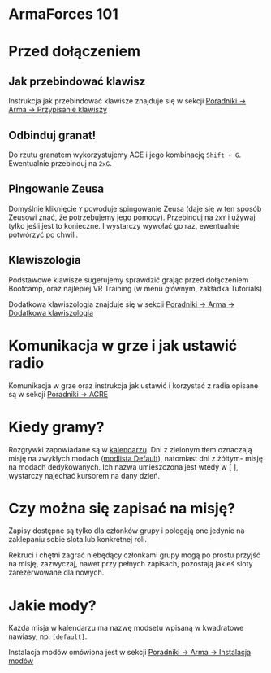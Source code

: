 # ArmaForces 101

# Przed dołączeniem

## Jak przebindować klawisz

Instrukcja jak przebindować klawisze znajduje się w sekcji [Poradniki -> Arma -> Przypisanie klawiszy](../guides/arma.md)

## Odbinduj granat!

Do rzutu granatem wykorzystujemy ACE i jego kombinację `Shift + G`.
Ewentualnie przebinduj na `2xG`.

## Pingowanie Zeusa

Domyślnie kliknięcie `Y` powoduje spingowanie Zeusa (daje się w ten sposób Zeusowi znać, że potrzebujemy jego pomocy).
Przebinduj na `2xY` i używaj tylko jeśli jest to konieczne.
I wystarczy wywołać go raz, ewentualnie potwórzyć po chwili.

## Klawiszologia

Podstawowe klawisze sugerujemy sprawdzić grając przed dołączeniem Bootcamp, oraz najlepiej VR Training (w menu głównym, zakładka Tutorials)

Dodatkowa klawiszologia znajduje się w sekcji [Poradniki -> Arma -> Dodatkowa klawiszologia](../guides/arma.md)

# Komunikacja w grze i jak ustawić radio
Komunikacja w grze oraz instrukcja jak ustawić i korzystać z radia opisane są w sekcji [Poradniki -> ACRE](../guides/acre.md)

# Kiedy gramy?

Rozgrywki zapowiadane są w [kalendarzu](https://docs.google.com/spreadsheets/d/1t1158AsoxIwXI5FlPNjqbaXk6Cx7oq7Ocgchnsk2_TE). Dni z zielonym tłem oznaczają misję na zwykłych modach ([modlista Default](https://modlist.armaforces.com/#/download/default)), natomiast dni z żółtym- misję na modach dedykowanych. Ich nazwa umieszczona jest wtedy w \[ \], wystarczy najechać kursorem na dany dzień.

# Czy można się zapisać na misję?

Zapisy dostępne są tylko dla członków grupy i polegają one jedynie na 
zaklepaniu sobie slota lub konkretnej roli.

Rekruci i chętni zagrać niebędący członkami grupy mogą po prostu przyjść na misję, zazwyczaj, nawet przy pełnych zapisach, pozostają jakieś sloty zarezerwowane dla nowych.

# Jakie mody?
Każda misja w kalendarzu ma nazwę modsetu wpisaną w kwadratowe nawiasy, np. `[default]`.

Instalacja modów omówiona jest w sekcji [Poradniki -> Arma -> Instalacja modów](../guides/arma.md)
